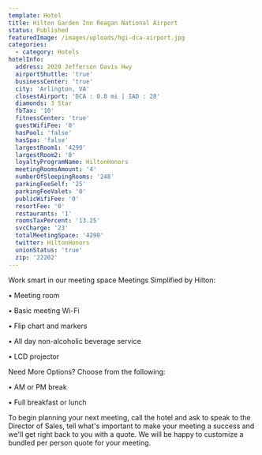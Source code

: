 ```yaml
---
template: Hotel
title: Hilton Garden Inn Reagan National Airport
status: Published
featuredImage: /images/uploads/hgi-dca-airport.jpg
categories:
  - category: Hotels
hotelInfo:
  address: 2020 Jefferson Davis Hwy
  airportShuttle: 'true'
  businessCenter: 'true'
  city: 'Arlington, VA'
  closestAirport: 'DCA : 0.8 mi | IAD : 28'
  diamonds: 3 Star
  fbTax: '10'
  fitnessCenter: 'true'
  guestWifiFee: '0'
  hasPool: 'false'
  hasSpa: 'false'
  largestRoom1: '4290'
  largestRoom2: '0'
  loyaltyProgramName: HiltonHonors
  meetingRoomsAmount: '4'
  numberOfSleepingRooms: '248'
  parkingFeeSelf: '25'
  parkingFeeValet: '0'
  publicWifiFee: '0'
  resortFee: '0'
  restaurants: '1'
  roomsTaxPercent: '13.25'
  svcCharge: '23'
  totalMeetingSpace: '4290'
  twitter: HiltonHonors
  unionStatus: 'true'
  zip: '22202'
---
```

Work smart in our meeting space Meetings Simplified by Hilton:

•	Meeting room

•	Basic meeting Wi-Fi

•	Flip chart and markers

•	All day non-alcoholic beverage service

•	LCD projector

Need More Options? Choose from the following:

•	AM or PM break

•	Full breakfast or lunch

To begin planning your next meeting, call the hotel and ask to speak to the Director of Sales, tell what's important to make your meeting a success and we'll get right back to you with a quote. We will be happy to customize a bundled per person quote for your meeting.
